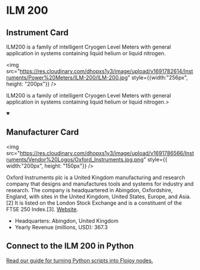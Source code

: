 
# ILM 200

## Instrument Card

<div className="flex">

<div>

ILM200 is a family of intelligent Cryogen Level Meters with general application in systems containing liquid helium or liquid nitrogen.

</div>

<img src="https://res.cloudinary.com/dhopxs1y3/image/upload/v1691782614/Instruments/Power%20Meters/ILM-200/ILM-200.jpg" style={{width:"256px", height: "200px"}} />

</div>

ILM200 is a family of intelligent Cryogen Level Meters with general application in systems containing liquid helium or liquid nitrogen.>

<details open>
<summary><h2>Manufacturer Card</h2></summary>

<img src="https://res.cloudinary.com/dhopxs1y3/image/upload/v1691786566/Instruments/Vendor%20Logos/Oxford_Instruments.jpg.png" style={{ width:"200px", height: "150px"}} />

Oxford Instruments plc is a United Kingdom manufacturing and research company that designs and manufactures tools and systems for industry and research. The company is headquartered in Abingdon, Oxfordshire, England, with sites in the United Kingdom, United States, Europe, and Asia.[2] It is listed on the London Stock Exchange and is a constituent of the FTSE 250 Index.[3]. <a href="https://www.oxinst.com/">Website</a>.

<ul>
  <li>Headquarters: Abingdon, United Kingdom</li>
  <li>Yearly Revenue (millions, USD): 367.3</li>
</ul>
</details>

## Connect to the ILM 200 in Python

[Read our guide for turning Python scripts into Flojoy nodes.](https://docs.flojoy.ai/custom-nodes/creating-custom-node/)


